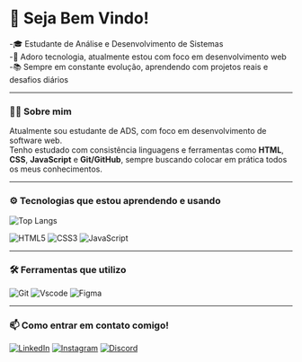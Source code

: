 # 👋 Seja Bem Vindo!

-🎓 Estudante de Análise e Desenvolvimento de Sistemas  
-🚀 Adoro tecnologia, atualmente estou com foco em desenvolvimento web  
-📚 Sempre em constante evolução, aprendendo com projetos reais e desafios diários

---

### 👨‍💻 Sobre mim

Atualmente sou estudante de ADS, com foco em desenvolvimento de software web.  
Tenho estudado com consistência linguagens e ferramentas como **HTML**, **CSS**, **JavaScript** e **Git/GitHub**, sempre buscando colocar em prática todos os meus conhecimentos.

---
### ⚙️ Tecnologias que estou aprendendo e usando
 
![Top Langs](https://github-readme-stats.vercel.app/api/top-langs/?username=Braia-prog&layout=compact&hide_title=true&bg_color=000&border_color=30A3DC&title_color=E94D5F&text_color=FFF)

![HTML5](https://img.shields.io/badge/HTML5-E34F26?style=for-the-badge&logo=html5&logoColor=white)
![CSS3](https://img.shields.io/badge/CSS3-1572B6?style=for-the-badge&logo=css3&logoColor=white)
![JavaScript](https://img.shields.io/badge/JavaScript-F7DF1E?style=for-the-badge&logo=javascript&logoColor=black)

---

### 🛠 Ferramentas que utilizo
![Git](https://img.shields.io/badge/GIT-E44C30?style=for-the-badge&logo=git&logoColor=white)
![Vscode](https://img.shields.io/badge/Vscode-007ACC?style=for-the-badge&logo=visual-studio-code&logoColor=white)
![Figma](https://img.shields.io/badge/Figma-696969?style=for-the-badge&logo=figma&logoColor=figma)

---
### 📫 Como entrar em contato comigo!
[![LinkedIn](https://img.shields.io/badge/LinkedIn-0077B5?style=for-the-badge&logo=linkedin&logoColor=white)](https://www.linkedin.com/in/brayan-silveira-dos-santos-a59220231/)
[![Instagram](https://img.shields.io/badge/-Instagram-%23E4405F?style=for-the-badge&logo=instagram&logoColor=white)](https://www.instagram.com/brayan.s.santos/) 
[![Discord](https://img.shields.io/badge/Discord-7289DA?style=for-the-badge&logo=discord&logoColor=white)](https://discord.com/channels/@umheroipordivercao/)
